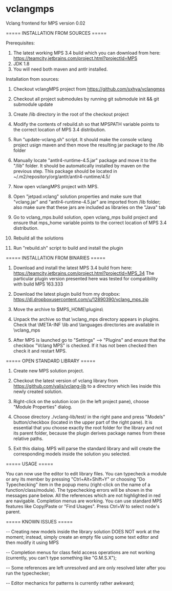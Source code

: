 # vclangmps

Vclang frontend for MPS version 0.02

===== INSTALLATION FROM SOURCES =====

Prerequisites:

1. The latest working MPS 3.4 build which you can download from here:
   https://teamcity.jetbrains.com/project.html?projectId=MPS
2. JDK 1.8
3. You will need both maven and antlr installed.


Installation from sources:

1. Checkout vclangMPS project from https://github.com/sxhya/vclangmps

2. Checkout all project submodules by running 
   git submodule init && git submodule update

3. Create /lib directory in the root of the checkout project

4. Modify the contents of rebuild.sh so that MPSPATH variable points to the correct location of MPS 3.4 distribution.

5. Run "update-vclang.sh" script. It should make the console vclang project usign maven and then move the resulting jar package to the /lib folder

6. Manually locate "antlr4-runtime-4.5.jar" package and move it to the "/lib" folder. It should be automatically installed by maven on the previous step. This package should be located in
~/.m2/repository/org/antlr/antlr4-runtime/4.5/

7. Now open vclangMPS project with MPS.

8. Open "jetpad.vclang" solution properties and make sure that "vclang.jar" and "antlr4-runtime-4.5.jar" are imported from /lib folder; also make sure that these jars are included as libraries on the "Java" tab

9. Go to vclang_mps.build solution, open vclang_mps build project and ensure that mps_home variable points to the correct location of MPS 3.4 distribution.

9. Rebuild all the solutions

10. Run "rebuild.sh" script to build and install the plugin

===== INSTALLATION FROM BINARIES =====

1. Download and install the latest MPS 3.4 build from here:
https://teamcity.jetbrains.com/project.html?projectId=MPS_34
The particular plugin version presented here was tested for compatibility with build MPS 163.333

2. Download the latest plugin build from my dropbox: https://dl.dropboxusercontent.com/u/12890390/vclang_mps.zip

3. Move the archive to $MPS_HOME\plugins\

4. Unpack the archive so that \vclang_mps directory appears in plugins.
Check that \META-INF \lib and \languages directories are available in \vclang_mps

5. After MPS is launched go to "Settings" --> "Plugins" and ensure that the checkbox "Vclang MPS" is checked. 
If it has not been checked then check it and restart MPS.

===== OPEN STANDARD LIBRARY =====

1. Create new MPS solution project.

2. Checkout the latest version of vclang library from https://github.com/valis/vclang-lib to a directory which lies inside this newly created solution.

3. Right-click on the solution icon (in the left project pane), choose "Module Properties" dialog.

4. Choose directory ./vclang-lib/test/ in the right pane and press "Models" button/checkbox (located in the upper part of the right pane).
It is essential that you choose exactly the root folder for the library and not its parent folder, because the plugin derives package names from these relative paths.

5. Exit this dialog. MPS will parse the standard library and will create the corresponding models inside the solution you selected.

===== USAGE =====

You can now use the editor to edit library files. You can typecheck a module or any its member by pressing "Ctrl+Alt+Shift+Y" or choosing "Do Typechecking" item in the popup menu (right-click on the name of a function/class/module). The typechecking errors will be shown in the messages pane below. All the references which are not highlighted in red are navigable. Completion menus are working. You can use standard MPS features like Copy/Paste or "Find Usages". Press Ctrl+W to select node's parent.

===== KNOWN ISSUES =====

 -- Creating new models inside the library solution DOES NOT work at the moment; instead, simply create an empty file using some text editor and then modify it using MPS

 -- Completion menus for class field access operations are not working (currently, you can't type something like "G.M.S.X");

 -- Some references are left unresolved and are only resolved later after you run the typechecker;

 -- Editor mechanics for patterns is currently rather awkward;
